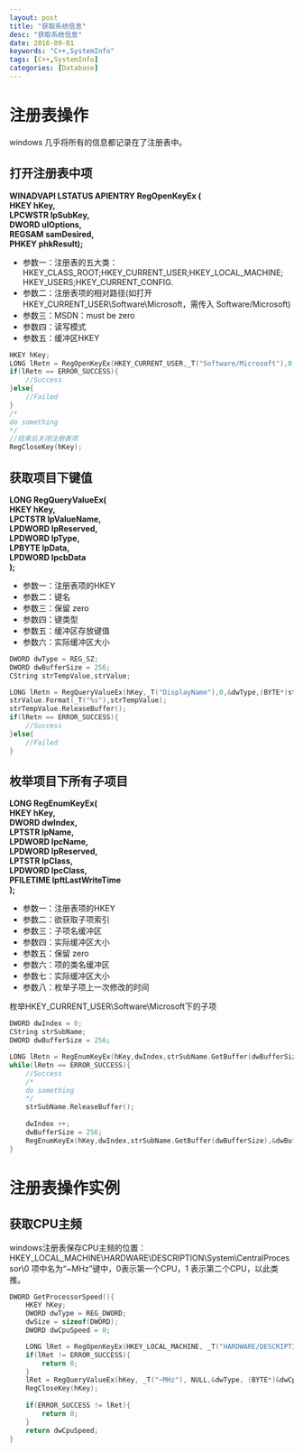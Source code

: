 ```yaml
---
layout: post
title: "获取系统信息"
desc: "获取系统信息"
date: 2016-09-01
keywords: "C++,SystemInfo"
tags: [C++,SystemInfo]
categories: [Database]
---
```


# 注册表操作
windows 几乎将所有的信息都记录在了注册表中。  

## 打开注册表中项

**WINADVAPI LSTATUS APIENTRY RegOpenKeyEx (  
HKEY hKey,  
LPCWSTR lpSubKey,  
DWORD ulOptions,  
REGSAM samDesired,  
PHKEY phkResult);**  

* 参数一：注册表的五大类：HKEY_CLASS_ROOT;HKEY_CURRENT_USER;HKEY_LOCAL_MACHINE;
HKEY_USERS;HKEY_CURRENT_CONFIG.  
* 参数二：注册表项的相对路径(如打开HKEY_CURRENT_USER\Software\Microsoft，需传入 Software/Microsoft)  
* 参数三：MSDN：must be zero  
* 参数四：读写模式  
* 参数五：缓冲区HKEY  

``` c++
HKEY hKey;
LONG lRetn = RegOpenKeyEx(HKEY_CURRENT_USER,_T("Software/Microsoft"),0,KEY_READ,&hKey);
if(lRetn == ERROR_SUCCESS){
    //Success
}else{
    //Failed
}
/*
do something
*/
//结束后关闭注册表项
RegCloseKey(hKey);
```

## 获取项目下键值

**LONG RegQueryValueEx(  
  HKEY hKey,  
  LPCTSTR lpValueName,  
  LPDWORD lpReserved,  
  LPDWORD lpType,  
  LPBYTE lpData,  
  LPDWORD lpcbData  
);**

* 参数一：注册表项的HKEY  
* 参数二：键名  
* 参数三：保留 zero  
* 参数四：键类型  
* 参数五：缓冲区存放键值  
* 参数六：实际缓冲区大小  

``` c++
DWORD dwType = REG_SZ;
DWORD dwBufferSize = 256;
CString strTempValue,strValue;

LONG lRetn = RegQueryValueEx(hKey,_T("DisplayName"),0,&dwType,(BYTE*)strTempValue.GetBuffer(dwBufferSize),&dwBuffersize);
strValue.Format(_T("%s"),strTempValue);
strTempValue.ReleaseBuffer();
if(lRetn == ERROR_SUCCESS){
    //Success
}else{
    //Failed
}
```

## 枚举项目下所有子项目

**LONG RegEnumKeyEx(  
  HKEY hKey,  
  DWORD dwIndex,  
  LPTSTR lpName,  
  LPDWORD lpcName,  
  LPDWORD lpReserved,  
  LPTSTR lpClass,  
  LPDWORD lpcClass,  
  PFILETIME lpftLastWriteTime  
);**

* 参数一：注册表项的HKEY  
* 参数二：欲获取子项索引  
* 参数三：子项名缓冲区  
* 参数四：实际缓冲区大小  
* 参数五：保留 zero  
* 参数六：项的类名缓冲区  
* 参数七：实际缓冲区大小  
* 参数八：枚举子项上一次修改的时间  

枚举HKEY_CURRENT_USER\Software\Microsoft下的子项  

``` c++
DWORD dwIndex = 0;
CString strSubName;
DWORD dwBufferSize = 256;

LONG lRetn = RegEnumKeyEx(hKey,dwIndex,strSubName.GetBuffer(dwBufferSize),&dwBufferSize,0,NULL,NULL,NULL);
while(lRetn == ERROR_SUCCESS){
    //Success
    /*
    do something
    */
    strSubName.ReleaseBuffer();
    
    dwIndex ++;
    dwBufferSize = 256;
    RegEnumKeyEx(hKey,dwIndex,strSubName.GetBuffer(dwBufferSize),&dwBufferSize,0,NULL,NULL,NULL);
}
```

# 注册表操作实例

## 获取CPU主频

windows注册表保存CPU主频的位置：HKEY_LOCAL_MACHINE\HARDWARE\DESCRIPTION\System\CentralProcessor\0 项中名为“~MHz”键中，0表示第一个CPU，1 表示第二个CPU，以此类推。  

``` c++
DWORD GetProcessorSpeed(){
    HKEY hKey;
    DWORD dwType = REG_DWORD;
    dwSize = sizeof(DWORD);
    DWORD dwCpuSpeed = 0;

    LONG lRet = RegOpenKeyEx(HKEY_LOCAL_MACHINE, _T("HARDWARE/DESCRIPTION/System/CentralProcessor/0"),0,KEY_READ,&hKey);
    if(lRet != ERROR_SUCCESS){
        return 0;
    }
    lRet = RegQueryValueEx(hKey, _T("~MHz"), NULL,&dwType, (BYTE*)&dwCpuSpeed, &dwSize);
    RegCloseKey(hKey);
    
    if(ERROR_SUCCESS != lRet){
        return 0;
    }
    return dwCpuSpeed;
}
```

